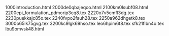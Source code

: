 1000introduction.html
2000de0qbajeqoo.html
2100km0lsubf08.html
2200epi_formulation_pdmorip3cq8.tex
2220o7v5cmfl3dg.tex
2230puekkajc85o.tex
2240fvpo2fauh28.tex
2250a962dhgetk8.tex
3000o65lk75gvg.tex
3200kc9lgk69hso.tex
leo6hpim6t8.tex
sfk21flbn4o.tex
lbu9omvsk48.html